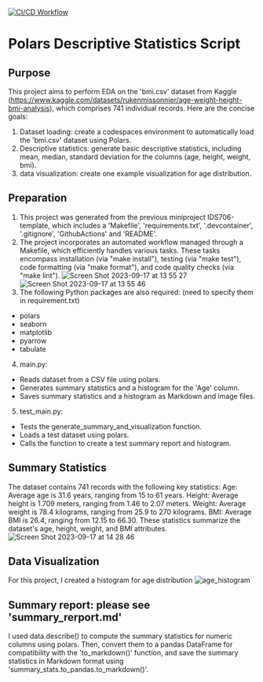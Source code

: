 [![CI/CD Workflow](https://github.com/cassiekang/IDS706-template/actions/workflows/cicd.yml/badge.svg)](https://github.com/cassiekang/IDS706-template/actions/workflows/cicd.yml)


# Polars Descriptive Statistics Script

## Purpose
This project aims to perform EDA on the 'bmi.csv' dataset from Kaggle (https://www.kaggle.com/datasets/rukenmissonnier/age-weight-height-bmi-analysis), which comprises 741 individual records. Here are the concise goals:

1. Dataset loading: create a codespaces environment to automatically load the 'bmi.csv' dataset using Polars.
2. Descriptive statistics: generate basic descriptive statistics, including mean, median, standard deviation for the columns (age, height, weight, bmi).
3. data visualization: create one example visualization for age distribution.

## Preparation
1. This project was generated from the previous miniproject IDS706-template, which includes a 'Makefile', 'requirements.txt', '.devcontainer', '.gitignore', 'GithubActions' and 'README'.
2. The project incorporates an automated workflow managed through a Makefile, which efficiently handles various tasks. These tasks encompass installation (via "make install"), testing (via "make test"), code formatting (via "make format"), and code quality checks (via "make lint").
![Screen Shot 2023-09-17 at 13 55 27](https://github.com/nogibjj/IDS706_miniproject3_xk10/assets/143849077/f8406f9e-dc79-4183-bfe7-866a5d01c5eb)
![Screen Shot 2023-09-17 at 13 55 46](https://github.com/nogibjj/IDS706_miniproject3_xk10/assets/143849077/730cd22e-301a-42ca-a67a-e0614b8f64ff)
3. The following Python packages are also required: (need to specify them in requirement.txt)
* polars
* seaborn
* matplotlib
* pyarrow
* tabulate
4. main.py:
* Reads dataset from a CSV file using polars.
* Generates summary statistics and a histogram for the 'Age' column.
* Saves summary statistics and a histogram as Markdown and image files.
5. test_main.py:
* Tests the generate_summary_and_visualization function.
* Loads a test dataset using polars.
* Calls the function to create a test summary report and histogram.

## Summary Statistics
The dataset contains 741 records with the following key statistics: Age: Average age is 31.6 years, ranging from 15 to 61 years. Height: Average height is 1.709 meters, ranging from 1.46 to 2.07 meters. Weight: Average weight is 78.4 kilograms, ranging from 25.9 to 270 kilograms. BMI: Average BMI is 26.4, ranging from 12.15 to 66.30. These statistics summarize the dataset's age, height, weight, and BMI attributes.
![Screen Shot 2023-09-17 at 14 28 46](https://github.com/nogibjj/IDS706_miniproject3_xk10/assets/143849077/f59e0477-bce9-4925-b881-9b41f0ee1027)

## Data Visualization
For this project, I created a histogram for age distribution
![age_histogram](https://github.com/nogibjj/IDS706_miniproject3_xk10/assets/143849077/41b93270-ebb1-4fab-a28c-c9b4e2e65be8)

## Summary report: please see 'summary_rerport.md'
I used data.describe() to compute the summary statistics for numeric columns using polars. Then, convert them to a pandas DataFrame for compatibility with the 'to_markdown()' function, and save the summary statistics in Markdown format using 'summary_stats.to_pandas.to_markdown()'.

